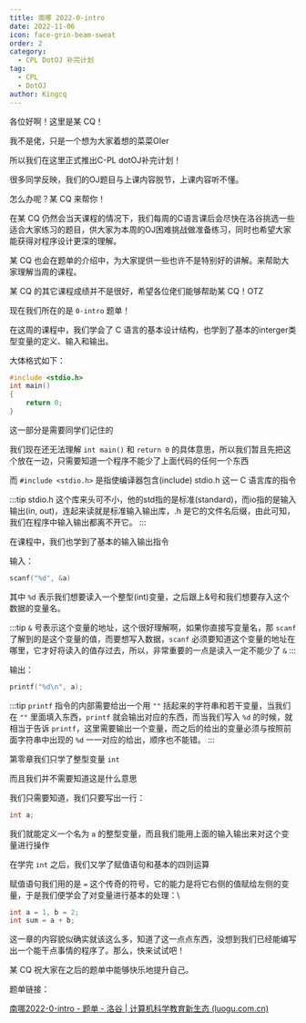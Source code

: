 ```yaml
---
title: 南哪 2022-0-intro
date: 2022-11-06
icon: face-grin-beam-sweat
order: 2
category:
  - CPL DotOJ 补完计划
tag:
  - CPL
  - DotOJ
author: Kingcq
---
```


各位好啊！这里是某 CQ！

我不是佬，只是一个想为大家着想的菜菜OIer

所以我们在这里正式推出C-PL dotOJ补完计划！

很多同学反映，我们的OJ题目与上课内容脱节，上课内容听不懂。

怎么办呢？某 CQ 来帮你！

在某 CQ 仍然会当天课程的情况下，我们每周的C语言课后会尽快在洛谷挑选一些适合大家练习的题目，供大家为本周的OJ困难挑战做准备练习，同时也希望大家能获得对程序设计更深的理解。

某 CQ 也会在题单的介绍中，为大家提供一些也许不是特别好的讲解。来帮助大家理解当周的课程。

某 CQ 的其它课程成绩并不是很好，希望各位佬们能够帮助某 CQ！OTZ

现在我们所在的是 `0-intro` 题单！

在这周的课程中，我们学会了 C 语言的基本设计结构，也学到了基本的interger类型变量的定义、输入和输出。

大体格式如下：
```c
#include <stdio.h>
int main()
{
    return 0;
}
```
这一部分是需要同学们记住的

我们现在还无法理解 `int main()` 和 `return 0` 的具体意思，所以我们暂且先把这个放在一边，只需要知道一个程序不能少了上面代码的任何一个东西

而 `#include <stdio.h>` 是指使编译器包含(include) stdio.h 这一 C 语言库的指令

:::tip
stdio.h 这个库来头可不小，他的std指的是标准(standard)，而io指的是输入输出(in, out)，连起来读就是标准输入输出库，.h 是它的文件名后缀，由此可知，我们在程序中输入输出都离不开它。
:::

在课程中，我们也学到了基本的输入输出指令

输入：

```c
scanf("%d", &a)
```

其中 `%d` 表示我们想要读入一个整型(int)变量，之后跟上&号和我们想要存入这个数据的变量名。

:::tip
`&` 号表示这个变量的地址，这个很好理解啊，如果你直接写变量名，那 `scanf` 了解到的是这个变量的值，而要想写入数据，`scanf` 必须要知道这个变量的地址在哪里，它才好将读入的值存过去，所以，非常重要的一点是读入一定不能少了 `&`
:::

输出：

```c
printf("%d\n", a);
```

:::tip
`printf` 指令的内部需要给出一个用 `""` 括起来的字符串和若干变量，当我们在 `""` 里面填入东西，`printf` 就会输出对应的东西，而当我们写入 `%d` 的时候，就相当于告诉 `printf`，这里需要输出一个变量，而之后的给出的变量必须与按照前面字符串中出现的 `%d` 一一对应的给出，顺序也不能错。
:::

第零章我们只学了整型变量 `int`

而且我们并不需要知道这是什么意思

我们只需要知道，我们只要写出一行：
```c
int a;
```

我们就能定义一个名为 `a` 的整型变量，而且我们能用上面的输入输出来对这个变量进行操作

在学完 `int` 之后，我们又学了赋值语句和基本的四则运算

赋值语句我们用的是 `=` 这个传奇的符号，它的能力是将它右侧的值赋给左侧的变量，于是我们便学会了对变量进行基本的处理：\

```c
int a = 1, b = 2;
int sum = a + b;
```

这一章的内容貌似确实就该这么多，知道了这一点点东西，没想到我们已经能编写出一个能干点事情的程序了。那么，快来试试吧！

某 CQ 祝大家在之后的题单中能够快乐地提升自己。

题单链接：

[南哪2022-0-intro - 题单 - 洛谷 | 计算机科学教育新生态 (luogu.com.cn)](https://www.luogu.com.cn/training/242331)
